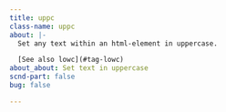 ```yaml
---
title: uppc
class-name: uppc
about: |-
  Set any text within an html-element in uppercase.

  [See also lowc](#tag-lowc)
about_about: Set text in uppercase
scnd-part: false
bug: false

---
```

